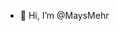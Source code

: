 - 👋 Hi, I’m @MaysMehr


<!---
MaysMehr/MaysMehr is a ✨ special ✨ repository because its `README.md` (this file) appears on your GitHub profile.
You can click the Preview link to take a look at your changes.
--->
